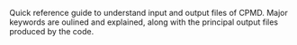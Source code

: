 Quick reference guide to understand input and output files of CPMD. Major keywords are oulined and explained, along with the principal output files produced by the code.
